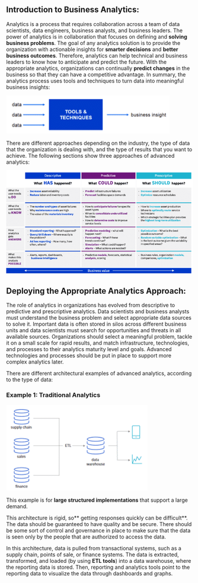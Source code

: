 ## Introduction to Business Analytics:
Analytics is a process that requires collaboration across a team of data scientists, data engineers, business analysts, and business leaders. The power of analytics is in collaboration that focuses on defining and **solving business problems**.
The goal of any analytics solution is to provide the organization with actionable insights for **smarter decisions** and **better business outcomes**. Therefore, analytics can help technical and business leaders to know how to anticipate and predict the future. With the appropriate analytics, organizations can continually **predict changes** in the business so that they can have a competitive advantage.
In summary, the analytics process uses tools and techniques to turn data into meaningful business insights:

![business insights](/Assets/business_insights.png)

There are different approaches depending on the industry, the type of data that the organization is dealing with, and the type of results that you want to achieve. The following sections show three approaches of advanced analytics:

![approaches](/Assets/Analytics_approachs.png)

## Deploying the Appropriate Analytics Approach:

The role of analytics in organizations has evolved from descriptive to predictive and prescriptive analytics. Data scientists and business analysts must understand the business problem and select appropriate data sources to solve it. Important data is often stored in silos across different business units and data scientists must search for opportunities and threats in all available sources. Organizations should select a meaningful problem, tackle it on a small scale for rapid results, and match infrastructure, technologies, and processes to their analytics maturity level and goals. Advanced technologies and processes should be put in place to support more complex analytics later.

There are different architectural examples of advanced analytics, according to the type of data:

### Example 1: Traditional Analytics

![approaches](/Assets/traditional_analytics.png)

This example is for **large structured implementations** that support a large demand.

This architecture is rigid, so** getting responses quickly can be difficult**. The data should be guaranteed to have quality and be secure. There should be some sort of control and governance in place to make sure that the data is seen only by the people that are authorized to access the data.

In this architecture, data is pulled from transactional systems, such as a supply chain, points of sale, or finance systems. The data is extracted, transformed, and loaded (by using **ETL tools**) into a data warehouse, where the reporting data is stored. Then, reporting and analytics tools point to the reporting data to visualize the data through dashboards and graphs.



